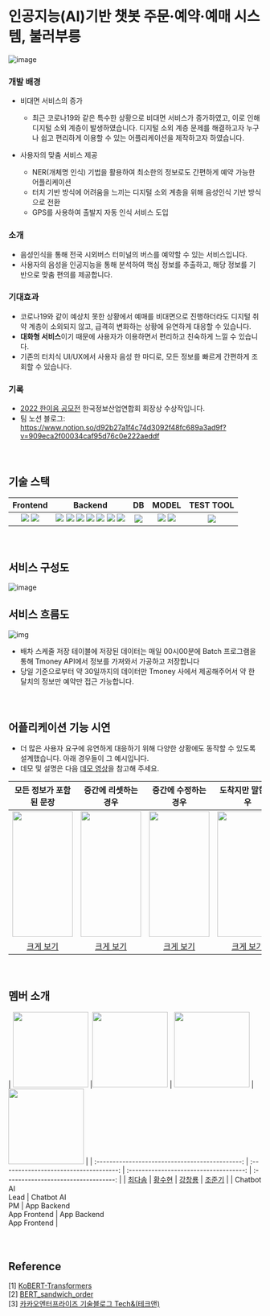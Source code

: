 # 인공지능(AI)기반 챗봇 주문·예약·예매 시스템, 불러부릉



![image](https://user-images.githubusercontent.com/79521972/215462121-739c08cf-af88-4ee9-b549-b6849c35b1bc.png)

### 개발 배경 
 - 비대면 서비스의 증가 
    - 최근 코로나19와 같은 특수한 상황으로 비대면 서비스가 증가하였고, 이로 인해 디지털 소외 계층이 발생하였습니다. 디지털 소외 계층 문제를 해결하고자 누구나 쉽고 편리하게 이용할 수 있는 어플리케이션을 제작하고자 하였습니다. 
  
 - 사용자의 맞춤 서비스 제공 
    - NER(개체명 인식) 기법을 활용하여 최소한의 정보로도 간편하게 예약 가능한 어플리케이션 
    - 터치 기반 방식에 어려움을 느끼는 디지털 소외 계층을 위해 음성인식 기반 방식으로 전환 
    - GPS를 사용하여 출발지 자동 인식 서비스 도입 

### 소개

- 음성인식을 통해 전국 시외버스 터미널의 버스를 예약할 수 있는 서비스입니다.
- 사용자의 음성을 인공지능을 통해 분석하여 핵심 정보를 추출하고, 해당 정보를 기반으로 맞춤 편의를 제공합니다.



### 기대효과

- 코로나19와 같이 예상치 못한 상황에서 예매를 비대면으로 진행하더라도 디지털 취약 계층이 소외되지 않고, 급격히 변화하는 상황에 유연하게 대응할 수 있습니다. 
- **대화형 서비스**이기 때문에 사용자가 이용하면서 편리하고 친숙하게 느낄 수 있습니다. 
- 기존의 터치식 UI/UX에서 사용자 음성 한 마디로, 모든 정보를 빠르게 간편하게 조회할 수 있습니다.



### 기록 

- [2022 한이음 공모전](https://www.hanium.or.kr/portal/subscription/info.do?trackSeq=8) 한국정보산업연합회 회장상 수상작입니다.
- 팀 노션 블로그: https://www.notion.so/d92b27a1f4c74d3092f48fc689a3ad9f?v=909eca2f00034caf95d76c0e222aeddf





#### <br/>
## 기술 스택

|                           Frontend                           |                           Backend                            |                              DB                              |                            MODEL                             |                          TEST TOOL                           |
| :----------------------------------------------------------: | :----------------------------------------------------------: | :----------------------------------------------------------: | :----------------------------------------------------------: | :----------------------------------------------------------: |
| <img src="https://img.shields.io/badge/react_native-%2320232a.svg?style=for-the-badge&logo=react&logoColor=%2361DAFB"/> <img src="https://img.shields.io/badge/redux-%23593d88.svg?style=for-the-badge&logo=redux&logoColor=white"/> | <img src="https://img.shields.io/badge/-TmoneyAPI-purple"/> <img src="https://img.shields.io/badge/NodeJs-339933?style=flat-square&logo=Node.js&logoColor=white"/> <img src="https://img.shields.io/badge/Express-000000?style=flat-square&logo=Express&logoColor=white"/> <img src="https://img.shields.io/badge/PM2-2B037A?style=flat-square&logo=PM2&logoColor=white"/> <img src="https://img.shields.io/badge/Flask-000000?style=flat-square&logo=Flask&logoColor=white"/> <img src="https://img.shields.io/badge/AWS-232F3E?style=flat-square&logo=Amazon AWS&logoColor=white"/> <img src="https://img.shields.io/badge/JWT-000000?style=flat-square&logo=Json Web Tokens&logoColor=white"/> | <img src="https://img.shields.io/badge/MySQL-4479A1?style=flat-square&logo=mysql&logoColor=white"/> | <img src="https://img.shields.io/badge/Python-3776AB?style=flat-square&logo=python&logoColor=white"/> <img src="https://img.shields.io/badge/PyTorch-EE4C2C?style=flat-square&logo=pytorch&logoColor=white"/> | <img src="https://img.shields.io/badge/Postman-FF6C37?style=flat-square&logo=postman&logoColor=white"/> |




#### <br/>
## 서비스 구성도

![image](https://user-images.githubusercontent.com/79521972/215478809-1bf2bb82-f2c9-4561-90c3-dec658c53bdb.png)

## 서비스 흐름도

![img](https://www.hanium.or.kr/html/synap/20221119091651559.hwp.files/BIN0001.png)



- 배차 스케줄 저장 테이블에 저장된 데이터는 매일 00시00분에 Batch 프로그램을 통해 Tmoney API에서 정보를 가져와서 가공하고 저장합니다
- 당일 기준으로부터 약 30일까지의 데이터만 Tmoney 사에서 제공해주어서 약 한 달치의 정보만 예약만 접근 가능합니다.


#### <br/>
## 어플리케이션 기능 시연

- 더 많은 사용자 요구에 유연하게 대응하기 위해 다양한 상황에도 동작할 수 있도록 설계했습니다. 아래 경우들이 그 예시입니다.
- 데모 및 설명은 다음 [데모 영상](https://www.youtube.com/watch?v=6zD_0TfGN8E)을 참고해 주세요. 


|                   모든 정보가 포함된 문장                    |                     중간에 리셋하는 경우                     |                     중간에 수정하는 경우                     |                      도착지만 말한 경우                      |                         승차권 확인                          |
| :----------------------------------------------------------: | :----------------------------------------------------------: | :----------------------------------------------------------: | :----------------------------------------------------------: | :----------------------------------------------------------: |
| <img src = "https://user-images.githubusercontent.com/79521972/215475729-7b865432-7f2c-42f8-8998-3a3860094916.gif" width = 120vw height = 250vh> | <img src = "https://user-images.githubusercontent.com/79521972/215478237-0a4d4c60-2ddc-4810-9898-0d80fb14cf52.gif?raw=true" width = 120vw height = 250vh> | <img src = "https://user-images.githubusercontent.com/79521972/215477360-976ab9ca-cb6c-417e-a617-5e189da0e42f.gif?raw=true" width = 120vw height = 250vh> | <img src = "https://user-images.githubusercontent.com/79521972/215476950-c0b23b52-a4a1-44f0-9f4e-9ee3a8674b78.gif?raw=true" width = 120vw height = 250vh> | <img src = "https://user-images.githubusercontent.com/79521972/215476255-f412f81b-1783-4b64-9775-98252e4421dd.gif?raw=true" width = 120vw height = 250vh> |
| [크게 보기](https://user-images.githubusercontent.com/79521972/215475729-7b865432-7f2c-42f8-8998-3a3860094916.gif) | [크게 보기](https://user-images.githubusercontent.com/79521972/215478237-0a4d4c60-2ddc-4810-9898-0d80fb14cf52.gif) | [크게 보기](https://user-images.githubusercontent.com/79521972/215477360-976ab9ca-cb6c-417e-a617-5e189da0e42f.gif) | [크게 보기](https://user-images.githubusercontent.com/79521972/215476950-c0b23b52-a4a1-44f0-9f4e-9ee3a8674b78.gif) | [크게 보기](https://user-images.githubusercontent.com/79521972/215476255-f412f81b-1783-4b64-9775-98252e4421dd.gif) |




#### <br/>
## 멤버 소개

|                 <img src ="https://user-images.githubusercontent.com/99237732/217768543-78df9979-a377-4c23-a247-fda5a978b69f.jpg" width="150px">                         |<img src = "https://user-images.githubusercontent.com/77714083/217750266-1c249c39-af23-4210-bb13-8a21dc72ea89.jpg" width = "150px">                                       | <img src="https://user-images.githubusercontent.com/79521972/215472852-665c36fd-1397-461e-aced-6380dc92f563.png" width="150px"> |<img src="https://user-images.githubusercontent.com/66247589/217990202-aab8cae9-5e1d-4452-95da-ad7451142ab7.png" width="150px">
                                     |
| :---------------------------------------------: | :------------------------------------: |  :------------------------------------: | :----------------------------------: |
| [최다솜](https://github.com/podongx2somm) | [황수현](https://github.com/suhyeon17) |           [강창룡](https://github.com/speardragon)           | [조준기](https://github.com/jknadan) |
|             Chatbot AI <br> Lead              |               Chatbot AI <br> PM              |                  App Backend <br> App Frontend                   |      App Backend <br> App Frontend       |




#### <br/>
## Reference
[1] [KoBERT-Transformers](https://github.com/monologg/KoBERT-Transformers)<br/>
[2] [BERT_sandwich_order](https://github.com/k151202/BERT_sandwich_order)<br/>
[3] [카카오엔터프라이즈 기술블로그 Tech&(테크앤)](https://tech.kakaoenterprise.com/58)<br/>






